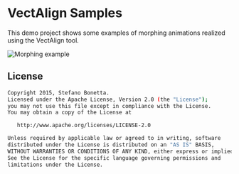 # VectAlign Samples

This demo project shows some examples of morphing animations realized using the VectAlign tool.

![Morphing example](http://s12.postimg.org/cq84a766l/samples.gif)


License
----

```bash
Copyright 2015, Stefano Bonetta.
Licensed under the Apache License, Version 2.0 (the "License");
you may not use this file except in compliance with the License.
You may obtain a copy of the License at

   http://www.apache.org/licenses/LICENSE-2.0

Unless required by applicable law or agreed to in writing, software
distributed under the License is distributed on an "AS IS" BASIS,
WITHOUT WARRANTIES OR CONDITIONS OF ANY KIND, either express or implied.
See the License for the specific language governing permissions and
limitations under the License.
```
[AnimatedVectorDrawable]:http://developer.android.com/reference/android/graphics/drawable/AnimatedVectorDrawable.html
[VectorDrawable]:https://developer.android.com/reference/android/graphics/drawable/VectorDrawable.html
[DevBytes: Android Vector Graphics]:https://www.youtube.com/watch?v=wlFVIIstKmA
[InkScape]:https://inkscape.org/en/
[vector-compat]:https://github.com/wnafee/vector-compat
[Needleman-Wunsch]:https://en.wikipedia.org/wiki/Needleman%E2%80%93Wunsch_algorithm
[official docs]:https://developer.android.com/reference/android/graphics/drawable/AnimatedVectorDrawable.html
[SVG Paths Specification]:http://www.w3.org/TR/SVG/paths.html
[VectorDrawableCompat on support library v7 (partial)]:https://android.googlesource.com/platform/frameworks/support/+/master/v7/vectordrawable/src/android/support/v7/graphics/drawable
